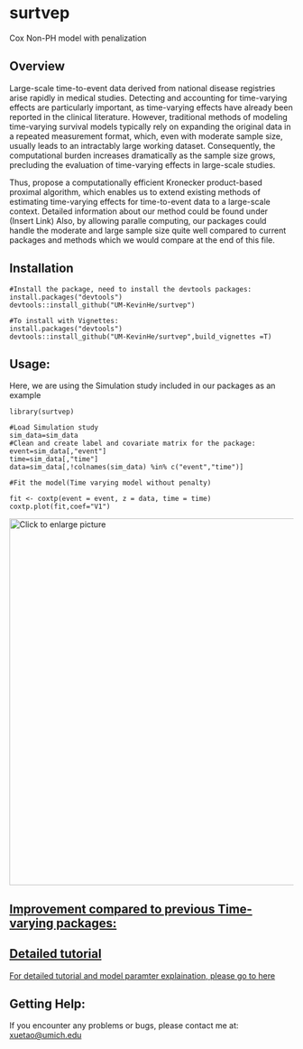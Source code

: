 
# surtvep
Cox Non-PH model with penalization

## Overview
Large-scale time-to-event data derived from national disease registries arise rapidly in medical studies. Detecting and accounting for time-varying effects are particularly important, as time-varying effects have already been reported in the clinical literature.  However, traditional methods of modeling time-varying survival models typically rely on expanding the original data in a repeated measurement format, which, even with moderate sample size, usually leads to an intractably large working dataset. Consequently, the computational burden increases dramatically as the sample size grows, precluding the evaluation of time-varying effects in large-scale studies.  

Thus, propose a computationally efficient Kronecker product-based proximal algorithm, which enables us to extend existing methods of estimating time-varying effects for time-to-event data to a large-scale context. Detailed information about our method could be found under (Insert Link) Also, by allowing paralle computing, our packages could handle the moderate and large sample size quite well compared to current packages and methods which we would compare at the end of this file.


## Installation

```{r }
#Install the package, need to install the devtools packages:
install.packages("devtools")
devtools::install_github("UM-KevinHe/surtvep")

#To install with Vignettes:
install.packages("devtools")
devtools::install_github("UM-KevinHe/surtvep",build_vignettes =T)

```
## Usage:

Here, we are using the Simulation study included in our packages as an example

```{r }
library(surtvep)

#Load Simulation study
sim_data=sim_data
#Clean and create label and covariate matrix for the package:
event=sim_data[,"event"]
time=sim_data[,"time"]
data=sim_data[,!colnames(sim_data) %in% c("event","time")]

#Fit the model(Time varying model without penalty)

fit <- coxtp(event = event, z = data, time = time)
coxtp.plot(fit,coef="V1")

```
<a href="https://drive.google.com/uc?export=view&id=1ET7KIwGN6FVHtjduSNGYpIUf-ydkimIe"><img src="https://drive.google.com/uc?export=view&id=1ET7KIwGN6FVHtjduSNGYpIUf-ydkimIe" style="width: 650px; max-width: 100%; height: auto" title="Click to enlarge picture" />

  
## Improvement compared to previous Time-varying packages:


## Detailed tutorial

  

For detailed tutorial and model paramter explaination, please go to <a href="https://sites.google.com/umich.edu/coxtp/simple-start" target="_blank">here</a>

## Getting Help:
If you encounter any problems or bugs, please contact me at:  xuetao@umich.edu

